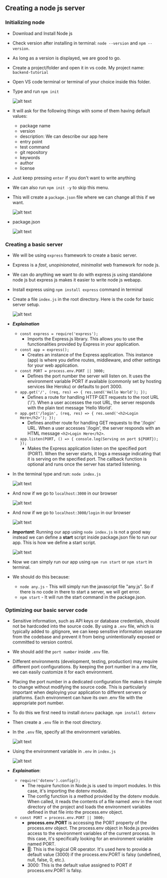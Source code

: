 ## Creating a node js server

### Initializing node 
- Download and Install Node js
- Check version after installing in terminal: `node --version` and `npm --version`.
- As long as a version is displayed, we are good to go.

- Create a project/folder and open it in vs code. My project name: `backend-tutorial`
- Open VS code terminal or terminal of your choice inside this folder.
- Type and run `npm init`

    ![alt text](images/image-3.png)

- It will ask for the following things with some of them having default values:
  - package name
  - version
  - description: We can describe our app here
  - entry point
  - test command
  - git repository
  - keywords
  - author
  - license
- Just keep pressing `enter` if you don't want to write anything
- We can also run `npm init -y` to skip this menu.
- This will create a `package.json` file where we can change all this if we want.
  
  ![alt text](images/image-4.png)

- package.json

  ![alt text](images/image-5.png)

### Creating a basic server
- We will be using `express` framework to create a basic server.
- Express is a *fast*, *unopinionated*, *minimalist* web framework for node js.
- We can do anything we want to do with express js using standalone node js but express js makes it easier to write node js webapp.
- Install express using `npm install express` command in terminal
- Create a file `index.js` in the root directory. Here is the code for basic server setup.
  
  ![alt text](images/image-11.png)

- ***Explaination***
  - `const express = require('express');`
    - Imports the Express.js library. This allows you to use the functionalities provided by Express in your application.
  - `const app = express();`
    - Creates an instance of the Express application. This instance (app) is where you define routes, middleware, and other settings for your web application.
  - `const PORT = process.env.PORT || 3000;`
    - Defines the port number the server will listen on. It uses the environment variable PORT if available (commonly set by hosting services like Heroku) or defaults to port 3000.
  - `app.get('/', (req, res) => { res.send('Hello World'); });`
    - Defines a route for handling HTTP GET requests to the root URL ('/'). When a user accesses the root URL, the server responds with the plain text message 'Hello World'.
  - `app.get('/login', (req, res) => { res.send('<h2>Login Here</h2>'); });`
    - Defines another route for handling GET requests to the '/login' URL. When a user accesses '/login', the server responds with an HTML message `<h2>Login Here</h2>`.
  - `app.listen(PORT, () => { console.log(Serving on port ${PORT}); });`
    - Makes the Express application listen on the specified port (PORT). When the server starts, it logs a message indicating that it is serving on the specified port. The callback function is optional and runs once the server has started listening.

- In the terminal type and run: `node index.js`
  
  ![alt text](images/image-8.png)

- And now if we go to `localhost:3000` in our browser
  
  ![alt text](images/image-9.png)

- And now if we go to `localhost:3000/login` in our browser
  
  ![alt text](images/image-10.png)

- ***Important***: Running our app using `node index.js` is not a good way instead we can define a **start** script inside package.json file to run our app. This is how we define a start script.
  
  ![alt text](images/image-12.png)

- Now we can simply run our app using `npm run start` or `npm start` in terminal.
- We should do this because:
  - `node any.js` - This will simply run the javascript file "any.js". So if there is no code in there to start a server, we will get error.
  - `npm start` - It will run the start command in the package.json.

### Optimizing our basic server code
- Sensitive information, such as API keys or database credentials, should not be hardcoded into the source code. By using a `.env` file, which is typically added to .gitignore, we can keep sensitive information separate from the codebase and prevent it from being unintentionally exposed or committed to version control.
- We should add the `port number` inside `.env` file.
- Different environments (development, testing, production) may require different port configurations. By keeping the port number in a .env file, we can easily customize it for each environment.
- Placing the port number in a dedicated configuration file makes it simple to change without modifying the source code. This is particularly important when deploying your application to different servers or platforms. Each environment can have its own .env file with the appropriate port number.
- To do this we first need to install `dotenv` package. `npm install dotenv`
- Then create a `.env` file in the root directory. 
- In the `.env` file, specify all the environment variables.
  
  ![alt text](images/image-14.png)

- Using the environment variable in `.env` in `index.js`
  
  ![alt text](images/image-13.png)

- ***Explaination***:
  - `require('dotenv').config();`
    - The require function in Node.js is used to import modules. In this case, it's importing the dotenv module.
    - The config function is a method provided by the dotenv module. When called, it reads the contents of a file named .env in the root directory of the project and loads the environment variables defined in that file into the process.env object.
  - `const PORT = process.env.PORT || 3000;`
    -  **process.env.PORT** is accessing the PORT property of the process.env object. The process.env object in Node.js provides access to the environment variables of the current process. In this case, it's specifically looking for an environment variable named PORT.
    - **||**: This is the logical OR operator. It's used here to provide a default value (3000) if the process.env.PORT is falsy (undefined, null, false, 0, etc.).
    - 3000: This is the default value assigned to PORT if process.env.PORT is falsy.